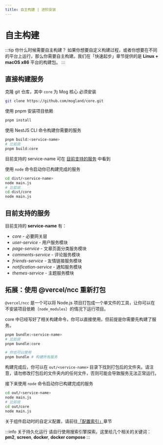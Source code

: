 ```yaml
---
title: 自主构建 | 进阶安装
---
```


# 自主构建

:::tip 你什么时候需要自主构建？
如果你想要自定义构建过程，或者你想要在不同的平台上运行，那么你需要自主构建。我们在「快速起步」章节提供的是 **Linux + macOS x86** 平台的构建包。
:::

## 直接构建服务

克隆 git 仓库，其中 `core` 为 Mog 核心 必须安装

```bash
git clone https://github.com/mogland/core.git
```

使用 pnpm 安装项目依赖

```bash
pnpm install
```

使用 NestJS CLI 命令构建你需要的服务

```bash
pnpm build:<service-name>
# 比如说
pnpm build:core
```

目前支持的 service-name 可在 [目前支持的服务](#目前支持的服务) 中看到

使用 `node` 命令启动你已构建完成的服务

```bash
cd dist/<service-name>
node main.js
# 比如说
cd dist/core
node main.js
```

## 目前支持的服务

目前支持的 **service-name** 有：

- *core* - 必要网关层 <Badge text="Required" color="red" small/>
- *user-service* - 用户服务模块 <Badge text="Required" color="red" small/>
- *page-service* - 文章页面分类服务模块
- *comments-service* - 评论服务模块
- *friends-service* - 友情链接服务模块
- *notification-service* - 通知服务模块
- *themes-service* - 主题服务模块

## 拓展：使用 @vercel/ncc 重新打包

`@vercel/ncc` 是一个可以将 Node.js 项目打包成一个单文件的工具，让你可以在不安装项目依赖（`node_modules`）的情况下运行项目。

core 中已经写好了相关构建命令，你可以直接使用，但前提是你需要先构建了服务。

```bash
pnpm bundle:<service-name>
# 比如说
pnpm bundle:core

# 你也可以使用
pnpm bundle # 构建所有服务
```

构建完成后，你可以在 `out/<service-name>` 目录下找到打包后的文件夹。请注意，请勿修改打包后的文件夹内的任何文件，否则可能会导致服务无法正常运行。

接下来使用 `node` 命令启动你已构建完成的服务

```bash
cd out/<service-name>
node main.js
# 比如说
cd out/core
node main.js
```

关于组件启动时的自定义配置，请前往[「配置索引」](../config/)章节

:::info 关于持久化运行
请自行使用搜索引擎探索。这里给几个相关的关键词：**pm2**, **screen**, **docker**, **docker compose**
:::
